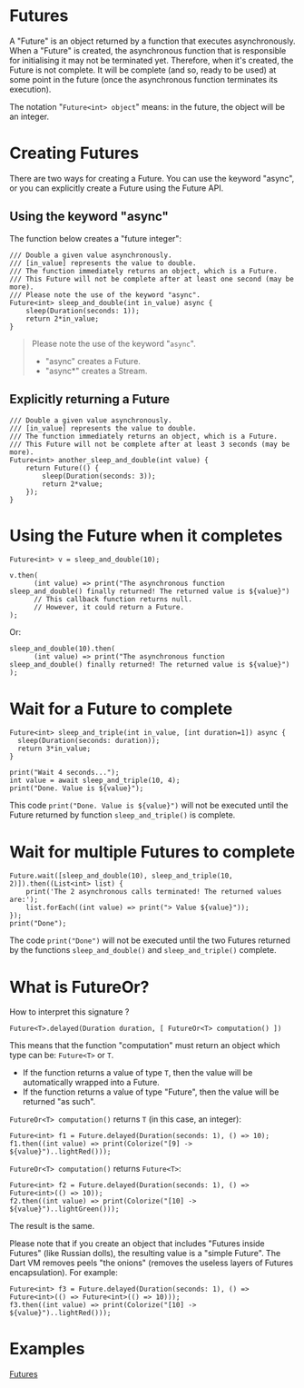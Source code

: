 # Futures

A "Future" is an object returned by a function that executes asynchronously.
When a "Future" is created, the asynchronous function that is responsible for
initialising it may not be terminated yet. Therefore, when it's created, the
Future is not complete. It will be complete (and so, ready to be used)
at some point in the future (once the asynchronous function terminates its
execution).

The notation "`Future<int> object`" means: in the future, the object will be an integer.

# Creating Futures

There are two ways for creating a Future. You can use the keyword "async", or you can explicitly create a Future using
the Future API. 

## Using the keyword "async"

The function below creates a "future integer":

    /// Double a given value asynchronously.
    /// [in_value] represents the value to double.
    /// The function immediately returns an object, which is a Future.
    /// This Future will not be complete after at least one second (may be more).
    /// Please note the use of the keyword "async".
    Future<int> sleep_and_double(int in_value) async {
        sleep(Duration(seconds: 1));
        return 2*in_value;
    }

> Please note the use of the keyword "`async`".
>
> * "async" creates a Future.
> * "async*" creates a Stream.

## Explicitly returning a Future

    /// Double a given value asynchronously.
    /// [in_value] represents the value to double.
    /// The function immediately returns an object, which is a Future.
    /// This Future will not be complete after at least 3 seconds (may be more).
    Future<int> another_sleep_and_double(int value) {
        return Future(() {
            sleep(Duration(seconds: 3));
            return 2*value;
        });
    } 

# Using the Future when it completes

    Future<int> v = sleep_and_double(10);

    v.then(
          (int value) => print("The asynchronous function sleep_and_double() finally returned! The returned value is ${value}")
          // This callback function returns null.
          // However, it could return a Future.
    );

Or:

    sleep_and_double(10).then(
          (int value) => print("The asynchronous function sleep_and_double() finally returned! The returned value is ${value}")
    );

# Wait for a Future to complete

    Future<int> sleep_and_triple(int in_value, [int duration=1]) async {
      sleep(Duration(seconds: duration));
      return 3*in_value;
    }

    print("Wait 4 seconds...");
    int value = await sleep_and_triple(10, 4);
    print("Done. Value is ${value}");

This code `print("Done. Value is ${value}")` will not be executed until the Future returned by function `sleep_and_triple()`
is complete.

# Wait for multiple Futures to complete

    Future.wait([sleep_and_double(10), sleep_and_triple(10, 2)]).then((List<int> list) {
        print('The 2 asynchronous calls terminated! The returned values are:');
        list.forEach((int value) => print("> Value ${value}"));
    });
    print("Done");

The code `print("Done")` will not be executed until the two Futures returned by the functions `sleep_and_double()` and
`sleep_and_triple()`  complete.

# What is FutureOr<T>?

How to interpret this signature ?

    Future<T>.delayed(Duration duration, [ FutureOr<T> computation() ])

This means that the function "computation" must return an object which type can be: `Future<T>` or `T`.

* If the function returns a value of type `T`, then the value will be automatically wrapped into a Future.
* If the function returns a value of type "Future<T>", then the value will be returned "as such".

`FutureOr<T> computation()` returns `T` (in this case, an integer):

    Future<int> f1 = Future.delayed(Duration(seconds: 1), () => 10);
    f1.then((int value) => print(Colorize("[9] -> ${value}")..lightRed()));

`FutureOr<T> computation()` returns `Future<T>`:

    Future<int> f2 = Future.delayed(Duration(seconds: 1), () => Future<int>(() => 10));
    f2.then((int value) => print(Colorize("[10] -> ${value}")..lightGreen()));

The result is the same.

Please note that if you create an object that includes "Futures inside Futures" (like Russian dolls), the resulting value
is a "simple Future". The Dart VM removes peels "the onions" (removes the useless layers of Futures encapsulation). For example:

    Future<int> f3 = Future.delayed(Duration(seconds: 1), () => Future<int>(() => Future<int>(() => 10)));
    f3.then((int value) => print(Colorize("[10] -> ${value}")..lightRed()));

# Examples

[Futures](https://github.com/denis-beurive/dart-playground/blob/master/bin/future.dart)

